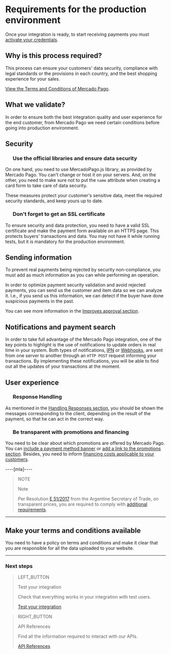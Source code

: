 # Requirements for the production environment

Once your integration is ready, to start receiving payments you must [activate your credentials]([FAKER][CREDENTIALS][URL]).

## Why is this process required?

This process can ensure your customers' data security, compliance with legal standards or the provisions in each country, and the best shopping experience for your sales.

[View the Terms and Conditions of Mercado Pago](https://www.mercadopago[FAKER][URL][DOMAIN]/developers/en/guides/resources/legal/terms-and-conditions).

## What we validate?
In order to ensure both the best integration quality and user experience for the end customer, from Mercado Pago we need certain conditions before going into production environment.

## Security

### &nbsp;&nbsp;&nbsp;&nbsp;&nbsp;&nbsp;Use the official libraries and ensure data security

On one hand, you need to use MercadoPago.js library, as provided by Mercado Pago. You can't change or host it on your servers. And, on the other, you need to make sure not to put the `name` attribute when creating a card form to take care of data security.

These measures protect your customer's sensitive data, meet the required security standards, and keep yours up to date.

### &nbsp;&nbsp;&nbsp;&nbsp;&nbsp;&nbsp;Don't forget to get an SSL certificate

To ensure security and data protection, you need to have a valid SSL certificate and make the payment form available on an HTTPS page. This protects buyers' transactions and data. You may not have it while running tests, but it is mandatory for the production environment.

## Sending information

To prevent real payments being rejected by security non-compliance, you must add as much information as you can while performing an operation.

In order to optimize payment security validation and avoid rejected payments, you can send us the customer and item data so we can analyze it. I.e., if you send us this information, we can detect if the buyer have done suspicious payments in the past.

You can see more information in the [Improves approval section](https://www.mercadopago[FAKER][URL][DOMAIN]/developers/en/guides/manage-account/account/payment-rejections/).

## Notifications and payment search

In order to take full advantage of the Mercado Pago integration, one of the key points to highlight is the use of notifications to update orders in real time in your system.
Both types of notifications, [IPN](https://www.mercadopago[FAKER][URL][DOMAIN]/developers/en/guides/notifications/ipn/) or [Webhooks](https://www.mercadopago[FAKER][URL][DOMAIN]/developers/en/guides/notifications/webhooks/), are sent from one server to another through an `HTTP POST` request informing your transactions.
By implementing these notifications, you will be able to find out all the updates of your transactions at the moment.

## User experience

### &nbsp;&nbsp;&nbsp;&nbsp;&nbsp;&nbsp;Response Handling

As mentioned in the [Handling Responses section](https://www.mercadopago[FAKER][URL][DOMAIN]/developers/en/guides/online-payments/checkout-api/handling-responses/), you should be shown the messages corresponding to the client, depending on the result of the payment, so that he can act in the correct way.

### &nbsp;&nbsp;&nbsp;&nbsp;&nbsp;&nbsp;Be transparent with promotions and financing

You need to be clear about which promotions are offered by Mercado Pago. You can [include a payment method banner](https://www.mercadopago[FAKER][URL][DOMAIN]/developers/en/guides/resources/banners/introduction/) or [add a link to the promotions section](https://www.mercadopago.com/mla/credit_card_promos.htm). Besides, you need to inform [financing costs applicable to your customers](https://www.mercadopago[FAKER][URL][DOMAIN]/ayuda/costos-financiacion_621).

----[mla]----
> NOTE
>
> Note
>
> Per Resolution [E 51/2017](https://www.boletinoficial.gob.ar/#!DetalleNormaBusquedaRapida/158269/20170125/resolucion%2051) from the Argentine Secretary of Trade, on transparent prices, you are required to comply with [additional requirements](https://www.mercadopago[FAKER][URL][DOMAIN]/developers/en/guides/resources/localization/considerations-argentina/).
------------

## Make your terms and conditions available

You need to have a policy on terms and conditions and make it clear that you are responsible for all the data uploaded to your website.

---
### Next steps

> LEFT_BUTTON
>
> Test your integration
>
> Check that everything works in your integration with test users.
>
> [Test your integration](https://www.mercadopago[FAKER][URL][DOMAIN]/developers/en/guides/online-payments/checkout-api/testing)

> RIGHT_BUTTON
>
> API References
>
> Find all the information required to interact with our APIs.
>
> [API References](https://www.mercadopago[FAKER][URL][DOMAIN]/developers/en/reference)

